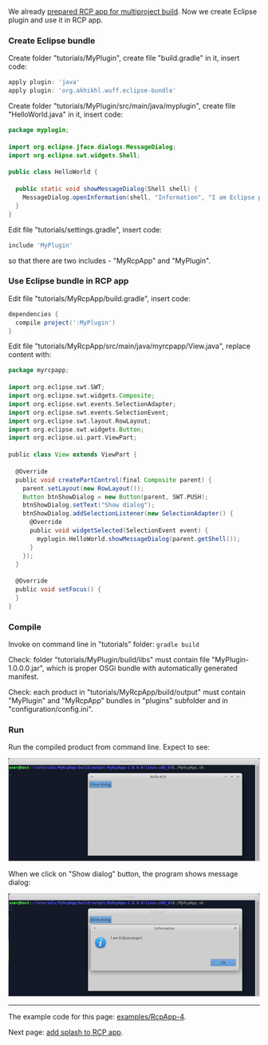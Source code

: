 We already [prepared RCP app for multiproject build](Prepare-RCP-app-for-multiproject-build). Now we create Eclipse plugin and use it in RCP app.

### Create Eclipse bundle

Create folder "tutorials/MyPlugin", create file "build.gradle" in it, insert code:

```groovy
apply plugin: 'java'
apply plugin: 'org.akhikhl.wuff.eclipse-bundle'
```

Create folder "tutorials/MyPlugin/src/main/java/myplugin", create file "HelloWorld.java" in it, insert code:

```java
package myplugin;

import org.eclipse.jface.dialogs.MessageDialog;
import org.eclipse.swt.widgets.Shell;

public class HelloWorld {

  public static void showMessageDialog(Shell shell) {
    MessageDialog.openInformation(shell, "Information", "I am Eclipse plugin!");
  }
}
```

Edit file "tutorials/settings.gradle", insert code:

```groovy
include 'MyPlugin'
```
so that there are two includes - "MyRcpApp" and "MyPlugin".

### Use Eclipse bundle in RCP app

Edit file "tutorials/MyRcpApp/build.gradle", insert code:

```groovy
dependencies {
  compile project(':MyPlugin')
}
```

Edit file "tutorials/MyRcpApp/src/main/java/myrcpapp/View.java", replace content with:

```groovy
package myrcpapp;

import org.eclipse.swt.SWT;
import org.eclipse.swt.widgets.Composite;
import org.eclipse.swt.events.SelectionAdapter;
import org.eclipse.swt.events.SelectionEvent;
import org.eclipse.swt.layout.RowLayout;
import org.eclipse.swt.widgets.Button;
import org.eclipse.ui.part.ViewPart;

public class View extends ViewPart {

  @Override
  public void createPartControl(final Composite parent) {
    parent.setLayout(new RowLayout());
    Button btnShowDialog = new Button(parent, SWT.PUSH);
    btnShowDialog.setText("Show dialog");
    btnShowDialog.addSelectionListener(new SelectionAdapter() {
      @Override
      public void widgetSelected(SelectionEvent event) {
        myplugin.HelloWorld.showMessageDialog(parent.getShell());
      }
    });
  }

  @Override
  public void setFocus() {
  }
}
```

### Compile

Invoke on command line in "tutorials" folder: `gradle build`

Check: folder "tutorials/MyPlugin/build/libs" must contain file "MyPlugin-1.0.0.0.jar", which is proper OSGi bundle with automatically generated manifest.

Check: each product in "tutorials/MyRcpApp/build/output" must contain "MyPlugin" and "MyRcpApp" bundles in "plugins" subfolder and in "configuration/config.ini". 

### Run

Run the compiled product from command line. Expect to see:
 
![RcpApp-4-run-1](images/RcpApp-4-run-1.png "RcpApp-4-run-1")

When we click on "Show dialog" button, the program shows message dialog:

![RcpApp-4-run-2](images/RcpApp-4-run-2.png "RcpApp-4-run-2")

---

The example code for this page: [examples/RcpApp-4](../tree/master/examples/RcpApp-4).

Next page: [add splash to RCP app](Add-splash-to-RCP-app).


